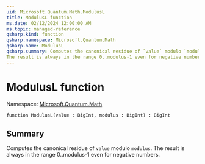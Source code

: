```yaml
---
uid: Microsoft.Quantum.Math.ModulusL
title: ModulusL function
ms.date: 02/12/2024 12:00:00 AM
ms.topic: managed-reference
qsharp.kind: function
qsharp.namespace: Microsoft.Quantum.Math
qsharp.name: ModulusL
qsharp.summary: Computes the canonical residue of `value` modulo `modulus`.
The result is always in the range 0..modulus-1 even for negative numbers.
---
```


# ModulusL function

Namespace: [Microsoft.Quantum.Math](xref:Microsoft.Quantum.Math)

```qsharp
function ModulusL(value : BigInt, modulus : BigInt) : BigInt
```

## Summary
Computes the canonical residue of `value` modulo `modulus`.
The result is always in the range 0..modulus-1 even for negative numbers.
